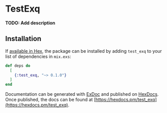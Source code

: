 # TestExq

**TODO: Add description**

## Installation

If [available in Hex](https://hex.pm/docs/publish), the package can be installed
by adding `test_exq` to your list of dependencies in `mix.exs`:

```elixir
def deps do
  [
    {:test_exq, "~> 0.1.0"}
  ]
end
```

Documentation can be generated with [ExDoc](https://github.com/elixir-lang/ex_doc)
and published on [HexDocs](https://hexdocs.pm). Once published, the docs can
be found at [https://hexdocs.pm/test_exq](https://hexdocs.pm/test_exq).

